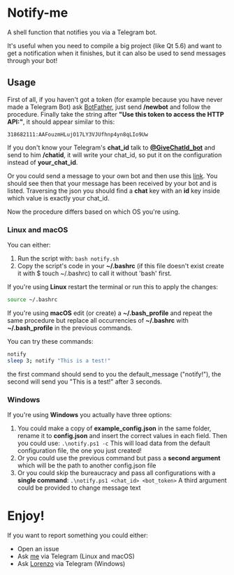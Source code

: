# Notify-me

A shell function that notifies you via a Telegram bot.

It's useful when you need to compile a big project (like Qt 5.6) and want to get a notification when it finishes, but it can also be used to send messages through your bot!

## Usage

First of all, if you haven't got a token (for example because you have never made a Telegram Bot) ask [BotFather](https://telegram.me/botfather), just send **/newbot** and follow the procedure. Finally take the string after **"Use this token to access the HTTP API:"**, it should appear similar to this:

```
318682111:AAFouzmHLujO17LY3VJUfhnp4yn8qLIo9Uw
```

If you don't know your Telegram's **chat_id** talk to [**@GiveChatId_bot**](https://t.me/GiveChatId_bot) and send to him **/chatid**, it will write your chat_id, so put it on the configuration instead of **your_chat_id**.

Or you could send a message to your own bot and then use this [link](https://api.telegram.org/bot**TOKEN**/getUpdates). You should see then that your message has been received by your bot and is listed. Traversing the json you should find a **chat** key with an **id** key inside which value is exactly your chat_id.

Now the procedure differs based on which OS you're using.

### Linux and macOS

You can either:

1. Run the script with:
   `bash notify.sh`
2. Copy the script's code in your **~/.bashrc** (if this file doesn't exist create it with $ touch ~/.bashrc) to call it without 'bash' first.

If you're using **Linux** restart the terminal or run this to apply the changes:

```bash
source ~/.bashrc
```

If you're using **macOS** edit (or create) a **~/.bash_profile** and repeat the same procedure but replace all occurrencies of **~/.bashrc** with **~/.bash_profile** in the previous commands.

You can try these commands:

```bash
notify
sleep 3; notify "This is a test!"
```

the first command should send to you the default_message ("notify!"), the second will send you "This is a test!" after 3 seconds.

### Windows

If you're using **Windows** you actually have three options:

1. You could make a copy of **example_config.json** in the same folder, rename it to **config.json** and insert the correct values in each field.
   Then you could use:
   `.\notify.ps1 -c`
   This will load data from the default configuration file, the one you just created!
2. Or you could use the previous command but pass a **second argument** which will be the path to another config.json file
3. Or you could skip the bureaucracy and pass all configurations with a **single command**:
   `.\notify.ps1 <chat_id> <bot_token>`
   A third argument could be provided to change message text

# Enjoy!

If you want to report something you could either:

- Open an issue
- Ask [me](http://telegram.me/Helias) via Telegram (Linux and macOS)
- Ask [Lorenzo](http://telegram.me/lorenzopappalardo7) via Telegram (Windows)
